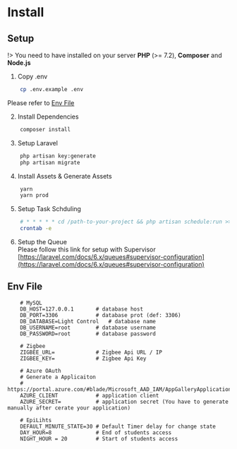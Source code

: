 # Install

## Setup
!> You need to have installed on your server **PHP** (>= 7.2), **Composer** and **Node.js**

1.  Copy .env
```bash
    cp .env.example .env
```
Please refer to [Env File](#Env-File)

2.  Install Dependencies
```bash
    composer install
```

3.  Setup Laravel
```bash
    php artisan key:generate
    php artisan migrate
```

4.  Install Assets & Generate Assets
```bash
    yarn
    yarn prod
```

5.  Setup Task Schduling
```bash
    # * * * * * cd /path-to-your-project && php artisan schedule:run >> /dev/null 2>&1
    crontab -e
```

6.  Setup the Queue <br>
Please follow this link for setup with Supervisor
[https://laravel.com/docs/6.x/queues#supervisor-configuration](https://laravel.com/docs/6.x/queues#supervisor-configuration)


## Env File
```env
    # MySQL
    DB_HOST=127.0.0.1       # database host
    DB_PORT=3306            # database prot (def: 3306)
    DB_DATABASE=Light Control   # database name
    DB_USERNAME=root        # database username
    DB_PASSWORD=root        # database password
    
    # Zigbee
    ZIGBEE_URL=             # Zigbee Api URL / IP
    ZIGBEE_KEY=             # Zigbee Api Key
    
    # Azure OAuth
    # Generate a Applicaiton
    # https://portal.azure.com/#blade/Microsoft_AAD_IAM/AppGalleryApplicationsBlade/category/topapps
    AZURE_CLIENT            # application client
    AZURE_SECRET=           # application secret (You have to generate manually after cerate your application)
    
    # EpiLihts
    DEFAULT_MINUTE_STATE=30 # Default Timer delay for change state
    DAY_HOUR=8              # End of students access
    NIGHT_HOUR = 20         # Start of students access
```
